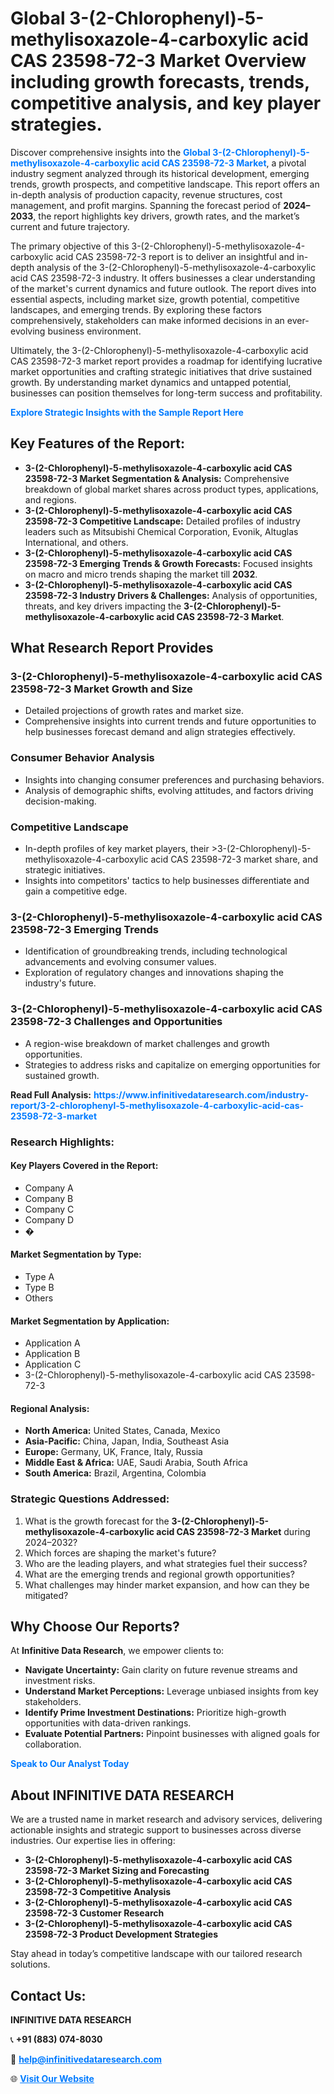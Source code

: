 <h1>Global 3-(2-Chlorophenyl)-5-methylisoxazole-4-carboxylic acid CAS 23598-72-3 Market Overview including growth forecasts, trends, competitive analysis, and key player strategies.</h1>
<p>
Discover comprehensive insights into the 
<a href="https://www.infinitivedataresearch.com/industry-report/3-2-chlorophenyl-5-methylisoxazole-4-carboxylic-acid-cas-23598-72-3-market" rel="dofollow" style="color: #007BFF; text-decoration: none;"><strong>Global 3-(2-Chlorophenyl)-5-methylisoxazole-4-carboxylic acid CAS 23598-72-3 Market</strong></a>, a pivotal industry segment analyzed through its historical development, emerging trends, growth prospects, and competitive landscape. This report offers an in-depth analysis of production capacity, revenue structures, cost management, and profit margins. Spanning the forecast period of <strong>2024–2033</strong>, the report highlights key drivers, growth rates, and the market’s current and future trajectory.
</p>
<p>
The primary objective of this 3-(2-Chlorophenyl)-5-methylisoxazole-4-carboxylic acid CAS 23598-72-3 report is to deliver an insightful and in-depth analysis of the 3-(2-Chlorophenyl)-5-methylisoxazole-4-carboxylic acid CAS 23598-72-3 industry. It offers businesses a clear understanding of the market's current dynamics and future outlook. The report dives into essential aspects, including market size, growth potential, competitive landscapes, and emerging trends. By exploring these factors comprehensively, stakeholders can make informed decisions in an ever-evolving business environment.
</p>
<p>
Ultimately, the 3-(2-Chlorophenyl)-5-methylisoxazole-4-carboxylic acid CAS 23598-72-3 market report provides a roadmap for identifying lucrative market opportunities and crafting strategic initiatives that drive sustained growth. By understanding market dynamics and untapped potential, businesses can position themselves for long-term success and profitability.
</p>
<p>
<a href="https://www.infinitivedataresearch.com/request-sample/reportId=112700" style="color: #007BFF; text-decoration: none;"><strong>Explore Strategic Insights with the Sample Report Here</strong></a>
</p>

<h2>Key Features of the Report:</h2>
<ul>
<li><strong>3-(2-Chlorophenyl)-5-methylisoxazole-4-carboxylic acid CAS 23598-72-3 Market Segmentation & Analysis:</strong> Comprehensive breakdown of global market shares across product types, applications, and regions.</li>
<li><strong>3-(2-Chlorophenyl)-5-methylisoxazole-4-carboxylic acid CAS 23598-72-3 Competitive Landscape:</strong> Detailed profiles of industry leaders such as Mitsubishi Chemical Corporation, Evonik, Altuglas International, and others.</li>
<li><strong>3-(2-Chlorophenyl)-5-methylisoxazole-4-carboxylic acid CAS 23598-72-3 Emerging Trends & Growth Forecasts:</strong> Focused insights on macro and micro trends shaping the market till <strong>2032</strong>.</li>
<li><strong>3-(2-Chlorophenyl)-5-methylisoxazole-4-carboxylic acid CAS 23598-72-3 Industry Drivers & Challenges:</strong> Analysis of opportunities, threats, and key drivers impacting the <strong>3-(2-Chlorophenyl)-5-methylisoxazole-4-carboxylic acid CAS 23598-72-3 Market</strong>.</li>
</ul>

<h2>What Research Report Provides</h2>
<h3>3-(2-Chlorophenyl)-5-methylisoxazole-4-carboxylic acid CAS 23598-72-3 Market Growth and Size</h3>
<ul>
<li>Detailed projections of growth rates and market size.</li>
<li>Comprehensive insights into current trends and future opportunities to help businesses forecast demand and align strategies effectively.</li>
</ul>

<h3>Consumer Behavior Analysis</h3>
<ul>
<li>Insights into changing consumer preferences and purchasing behaviors.</li>
<li>Analysis of demographic shifts, evolving attitudes, and factors driving decision-making.</li>
</ul>

<h3>Competitive Landscape</h3>
<ul>
<li>In-depth profiles of key market players, their >3-(2-Chlorophenyl)-5-methylisoxazole-4-carboxylic acid CAS 23598-72-3 market share, and strategic initiatives.</li>
<li>Insights into competitors' tactics to help businesses differentiate and gain a competitive edge.</li>
</ul>

<h3>3-(2-Chlorophenyl)-5-methylisoxazole-4-carboxylic acid CAS 23598-72-3 Emerging Trends</h3>
<ul>
<li>Identification of groundbreaking trends, including technological advancements and evolving consumer values.</li>
<li>Exploration of regulatory changes and innovations shaping the industry's future.</li>
</ul>

<h3>3-(2-Chlorophenyl)-5-methylisoxazole-4-carboxylic acid CAS 23598-72-3 Challenges and Opportunities</h3>
<ul>
<li>A region-wise breakdown of market challenges and growth opportunities.</li>
<li>Strategies to address risks and capitalize on emerging opportunities for sustained growth.</li>
</ul>
<p><strong>Read Full Analysis:</strong> <a href="https://www.infinitivedataresearch.com/industry-report/3-2-chlorophenyl-5-methylisoxazole-4-carboxylic-acid-cas-23598-72-3-market" rel="dofollow" style="color: #007BFF; text-decoration: none;"><strong>https://www.infinitivedataresearch.com/industry-report/3-2-chlorophenyl-5-methylisoxazole-4-carboxylic-acid-cas-23598-72-3-market</strong></a></p>
<h3>Research Highlights:</h3>
<h4>Key Players Covered in the Report:</h4>
<ul><li>Company A</li><li>Company B</li><li>Company C</li><li>Company D</li><li>�</li></ul>
<h4>Market Segmentation by Type:</h4>
<ul><li>Type A</li><li>Type B</li><li>Others</li></ul>
<h4>Market Segmentation by Application:</h4>
<ul><li>Application A</li><li>Application B</li><li>Application C</li><li>3-(2-Chlorophenyl)-5-methylisoxazole-4-carboxylic acid CAS 23598-72-3</li></ul>

<h4>Regional Analysis:</h4>
<ul>
<li><strong>North America:</strong> United States, Canada, Mexico</li>
<li><strong>Asia-Pacific:</strong> China, Japan, India, Southeast Asia</li>
<li><strong>Europe:</strong> Germany, UK, France, Italy, Russia</li>
<li><strong>Middle East & Africa:</strong> UAE, Saudi Arabia, South Africa</li>
<li><strong>South America:</strong> Brazil, Argentina, Colombia</li>
</ul>

<h3>Strategic Questions Addressed:</h3>
<ol>
<li>What is the growth forecast for the <strong>3-(2-Chlorophenyl)-5-methylisoxazole-4-carboxylic acid CAS 23598-72-3 Market</strong> during 2024–2032?</li>
<li>Which forces are shaping the market's future?</li>
<li>Who are the leading players, and what strategies fuel their success?</li>
<li>What are the emerging trends and regional growth opportunities?</li>
<li>What challenges may hinder market expansion, and how can they be mitigated?</li>
</ol>

<h2>Why Choose Our Reports?</h2>
<p>At <strong>Infinitive Data Research</strong>, we empower clients to:</p>
<ul>
<li><strong>Navigate Uncertainty:</strong> Gain clarity on future revenue streams and investment risks.</li>
<li><strong>Understand Market Perceptions:</strong> Leverage unbiased insights from key stakeholders.</li>
<li><strong>Identify Prime Investment Destinations:</strong> Prioritize high-growth opportunities with data-driven rankings.</li>
<li><strong>Evaluate Potential Partners:</strong> Pinpoint businesses with aligned goals for collaboration.</li>
</ul>
<p><a href="https://www.infinitivedataresearch.com/industry-report/3-2-chlorophenyl-5-methylisoxazole-4-carboxylic-acid-cas-23598-72-3-market" rel="dofollow" style="color: #007BFF; text-decoration: none;"><strong>Speak to Our Analyst Today</strong></a></p>

<h2>About INFINITIVE DATA RESEARCH</h2>
<p>We are a trusted name in market research and advisory services, delivering actionable insights and strategic support to businesses across diverse industries. Our expertise lies in offering:</p>
<ul>
<li><strong>3-(2-Chlorophenyl)-5-methylisoxazole-4-carboxylic acid CAS 23598-72-3 Market Sizing and Forecasting</strong></li>
<li><strong>3-(2-Chlorophenyl)-5-methylisoxazole-4-carboxylic acid CAS 23598-72-3 Competitive Analysis</strong></li>
<li><strong>3-(2-Chlorophenyl)-5-methylisoxazole-4-carboxylic acid CAS 23598-72-3 Customer Research</strong></li>
<li><strong>3-(2-Chlorophenyl)-5-methylisoxazole-4-carboxylic acid CAS 23598-72-3 Product Development Strategies</strong></li>
</ul>
<p>Stay ahead in today’s competitive landscape with our tailored research solutions.</p>

<h2>Contact Us:</h2>
<p><strong>INFINITIVE DATA RESEARCH</strong></p>
<p>📞 <strong>+91 (883) 074-8030</strong></p>
<p>📧 <strong><a href="mailto:help@infinitivedataresearch.com" style="color: #007BFF;">help@infinitivedataresearch.com</a></strong></p>
<p>🌐 <strong><a href="https://www.infinitivedataresearch.com" rel="dofollow" style="color: #007BFF;">Visit Our Website</a></strong></p>